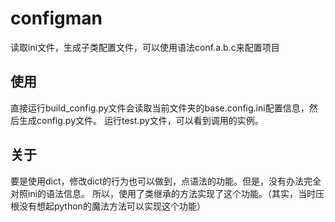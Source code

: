 # configman
读取ini文件，生成子类配置文件，可以使用语法conf.a.b.c来配置项目

## 使用
直接运行build_config.py文件会读取当前文件夹的base.config.ini配置信息，然后生成config.py文件。
运行test.py文件，可以看到调用的实例。

## 关于
要是使用dict，修改dict的行为也可以做到，点语法的功能。但是，没有办法完全对照ini的语法信息。
所以，使用了类继承的方法实现了这个功能。（其实，当时压根没有想起python的魔法方法可以实现这个功能）

